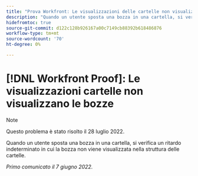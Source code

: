 ```yaml
---
title: "Prova Workfront: Le visualizzazioni delle cartelle non visualizzano le bozze"
description: "Quando un utente sposta una bozza in una cartella, si verifica un ritardo indeterminato in cui la bozza non verrà visualizzata nella struttura delle cartelle."
hidefromtoc: true
source-git-commit: d122c128b926167a00c7149cb88392b618486876
workflow-type: tm+mt
source-wordcount: '70'
ht-degree: 0%

---
```



# [!DNL Workfront Proof]: Le visualizzazioni cartelle non visualizzano le bozze

>[!NOTE]
>
>Questo problema è stato risolto il 28 luglio 2022.

Quando un utente sposta una bozza in una cartella, si verifica un ritardo indeterminato in cui la bozza non viene visualizzata nella struttura delle cartelle.

_Primo comunicato il 7 giugno 2022._
